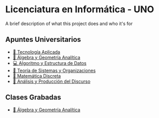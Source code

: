 # Licenciatura en Informática - UNO

A brief description of what this project does and who it's for

## Apuntes Universitarios
- [📡 Tecnología Aplicada](https://boiled-latency-a3c.notion.site/Tecnolog-a-Aplicada-2ba5ec36884b4e7f8a75190f323caa6a)
- [📐 Álgebra y Geometría Analítica]()
- [💻 Algoritmo y Estructura de Datos]()
- [💼 Teoría de Sistemas y Organizaciones](https://boiled-latency-a3c.notion.site/Teor-a-de-Sistemas-y-Organizaciones-61d9902cccaf400dad3478761cc4e14b?pvs=4)
- [📍 Matemática Discreta](https://boiled-latency-a3c.notion.site/Matem-tica-Discreta-6e59b337e02143d7bcb7b38bd62ae8f9)
- [📑 Análisis y Producción del Discurso](https://boiled-latency-a3c.notion.site/An-lisis-y-Producci-n-del-Discurso-a986eed83c43430194b0c8f241dc6a45?pvs=4)

## Clases Grabadas
- [📐 Álgebra y Geometría Analítica](https://youtube.com/playlist?list=PLbEQwRJSWJ11hx5Mx9ifD6BO1nQ7onMr7&si=fdrzUT1DbmrHNPP5)



